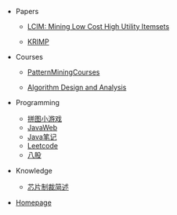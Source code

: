 <!-- _sidebar.md -->


* Papers
   * [LCIM: Mining Low Cost High Utility Itemsets](Papers/LCIM.md)

   * [KRIMP](Papers/KRIMP.md)

   <!-- * [English Presentation](Papers/Professional%20English.md) -->


* Courses
   * [PatternMiningCourses](Courses/PatternMiningCourse.md)
   
   * [Algorithm Design and Analysis](Courses/算法设计与分析课程.md)

     <!--注意这里是相对路径-->
   
* Programming
   * [拼图小游戏](Programming/拼图小游戏.md)
   * [JavaWeb](Programming/JavaWeb.md)
   * [Java笔记](Programming/Java笔记.md)
   * [Leetcode](Programming/leetcodenotes.md)
   * [八股](Programming/八股.md)

* Knowledge
   * [芯片制裁简述](Knowledge/Semiconductor.md)

- [Homepage](https://enz0cez.github.io/#/)


